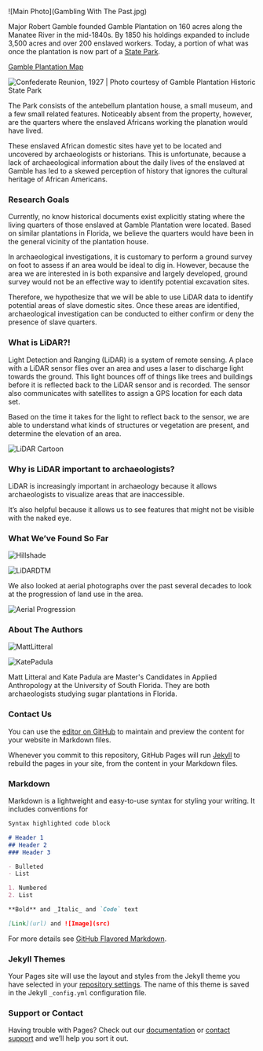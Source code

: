 ![Main Photo](Gambling With The Past.jpg)

Major Robert Gamble founded Gamble Plantation on 160 acres along the Manatee River in the mid-1840s. By 1850 his holdings expanded to include 3,500 acres and over 200 enslaved workers. Today, a portion of what was once the plantation is now part of a [State Park](https://www.floridastateparks.org/park/Gamble-Plantation). 

[Gamble Plantation Map](Gamble_Plantation/Map.HTML)

![Confederate Reunion, 1927 | Photo courtesy of Gamble Plantation Historic State Park](Confederate.jpg)

The Park consists of the antebellum plantation house, a small museum, and a few small related features. Noticeably absent from the property, however, are the quarters where the enslaved Africans working the planation would have lived. 

These enslaved African domestic sites have yet to be located and uncovered by archaeologists or historians. This is unfortunate, because a lack of archaeological information about the daily lives of the enslaved at Gamble has led to a skewed perception of history that ignores the cultural heritage of African Americans.


### Research Goals

Currently, no know historical documents exist explicitly stating where the living quarters of those enslaved at Gamble Plantation were located. Based on similar plantations in Florida, we believe the quarters would have been in the general vicinity of the plantation house. 

In archaeological investigations, it is customary to perform a ground survey on foot to assess if an area would be ideal to dig in. However, because the area we are interested in is both expansive and largely developed, ground survey would not be an effective way to identify potential excavation sites. 

Therefore, we hypothesize that we will be able to use LiDAR data to identify potential areas of slave domestic sites. Once these areas are identified, archaeological investigation can be conducted to either confirm or deny the presence of slave quarters. 


### What is LiDAR?!

Light Detection and Ranging (LiDAR) is a system of remote sensing. A place with a LiDAR sensor flies over an area and uses a laser to discharge light towards the ground. This light bounces off of things like trees and buildings before it is reflected back to the LiDAR sensor and is recorded. The sensor also communicates with satellites to assign a GPS location for each data set.

Based on the time it takes for the light to reflect back to the sensor, we are able to understand what kinds of structures or vegetation are present, and determine the elevation of an area.

![LiDAR Cartoon](LiDARCartoon.png)


### Why is LiDAR important to archaeologists?

LiDAR is increasingly important in archaeology because it allows archaeologists to visualize areas that are inaccessible. 

It’s also helpful because it allows us to see features that might not be visible with the naked eye.


### What We’ve Found So Far


![Hillshade](Hillshade.png)

![LiDARDTM](LiDARDTM.jpg)

We also looked at aerial photographs over the past several decades to look at the progression of land use in the area.

![Aerial Progression](Aerials.png)

### About The Authors

![MattLitteral](MattLitteral.jpg)

![KatePadula](KatePadula.png)

Matt Litteral and Kate Padula are Master's Candidates in Applied Anthropology at the University of South Florida. They are both archaeologists studying sugar plantations in Florida.

### Contact Us



You can use the [editor on GitHub](https://github.com/KPadula/Gamble_Plantation/edit/master/README.md) to maintain and preview the content for your website in Markdown files.

Whenever you commit to this repository, GitHub Pages will run [Jekyll](https://jekyllrb.com/) to rebuild the pages in your site, from the content in your Markdown files.

### Markdown

Markdown is a lightweight and easy-to-use syntax for styling your writing. It includes conventions for

```markdown
Syntax highlighted code block

# Header 1
## Header 2
### Header 3

- Bulleted
- List

1. Numbered
2. List

**Bold** and _Italic_ and `Code` text

[Link](url) and ![Image](src)
```

For more details see [GitHub Flavored Markdown](https://guides.github.com/features/mastering-markdown/).

### Jekyll Themes

Your Pages site will use the layout and styles from the Jekyll theme you have selected in your [repository settings](https://github.com/KPadula/Gamble_Plantation/settings). The name of this theme is saved in the Jekyll `_config.yml` configuration file.

### Support or Contact

Having trouble with Pages? Check out our [documentation](https://help.github.com/categories/github-pages-basics/) or [contact support](https://github.com/contact) and we’ll help you sort it out.
